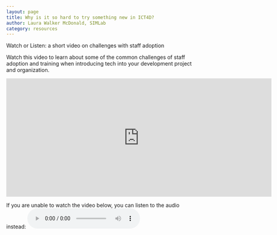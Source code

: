 ```yaml
---
layout: page
title: Why is it so hard to try something new in ICT4D?
author: Laura Walker McDonald, SIMLab
category: resources
---
```

Watch or Listen: a short video on challenges with staff adoption

Watch this video to learn about some of the common challenges of staff adoption and training when introducing tech into your development project and organization.

<iframe width="706" height="315" src="https://www.youtube.com/embed/hIRkipQ7nPw" frameborder="0" allowfullscreen></iframe>

If you are unable to watch the video below, you can listen to the audio instead:
<audio controls>
  <source src="http://simlab.org/resources/coursem4cso/files/Hard%20to%20try%20New%20in%20ICT4D.mp3" type="audio/mpeg">
Your browser does not support the audio element.
</audio>
